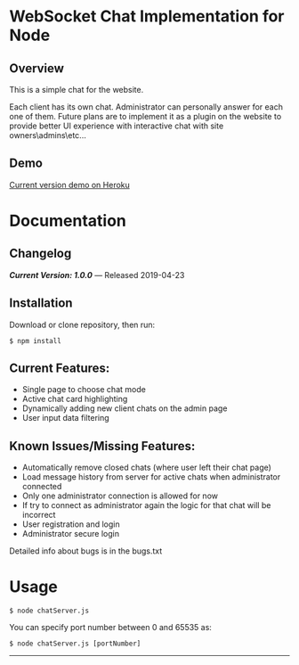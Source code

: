 WebSocket Chat Implementation for Node
=================================================


Overview
--------
This is a simple chat for the website. 

Each client has its own chat.
Administrator can personally answer for each one of them.
Future plans are to implement it as a plugin on the website to provide better UI experience with interactive chat with site owners\admins\etc...

Demo
--------
[Current version demo on Heroku](https://damp-reaches-19849.herokuapp.com/ "Heroku")

Documentation
=============

Changelog
---------

***Current Version: 1.0.0*** — Released 2019-04-23

Installation
------------
  
Download or clone repository, then run:

    $ npm install

Current Features:
-----------------
- Single page to choose chat mode
- Active chat card highlighting
- Dynamically adding new client chats on the admin page
- User input data filtering

Known Issues/Missing Features:
------------------------------
- Automatically remove closed chats (where user left their chat page)
- Load message history from server for active chats when administrator connected
- Only one administrator connection is allowed for now
- If try to connect as administrator again the logic for that chat will be incorrect
- User registration and login
- Administrator secure login

Detailed info about bugs is in the bugs.txt

Usage
==============

    $ node chatServer.js

You can specify port number between 0 and 65535 as:

    $ node chatServer.js [portNumber]
--------------



